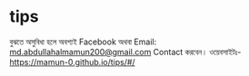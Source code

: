 # tips
বুঝতে অসুবিধা হলে অবশ্যই Facebook অথবা Email: md.abdullahalmamun200@gmail.com Contact করবেন।
ওয়েবসাইটঃ- https://mamun-0.github.io/tips/#/ 

